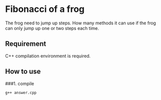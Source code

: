 # Fibonacci of a frog
The frog need to jump up steps. How many methods it can use if the frog can only jump up one or two steps each time.
## Requirement
C++ compilation environment is required.
## How to use
###1. compile

`g++ answer.cpp`
